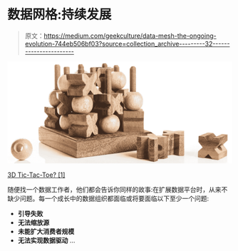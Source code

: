 # 数据网格:持续发展

> 原文：<https://medium.com/geekculture/data-mesh-the-ongoing-evolution-744eb506bf03?source=collection_archive---------32----------------------->

![](img/53196d858e6fc04556b31679d2656a54.png)

[3D Tic-Tac-Toe? [1]](https://kubiyagames.com/products/3d-tic-tac-toe-wooden-xoxo-game)

随便找一个数据工作者，他们都会告诉你同样的故事:在扩展数据平台时，从来不缺少问题。每一个成长中的数据组织都面临或将要面临以下至少一个问题:

*   **引导失败**
*   **无法缩放源**
*   **未能扩大消费者规模**
*   **无法实现数据驱动** …